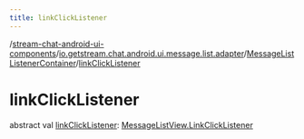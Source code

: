 ```yaml
---
title: linkClickListener
---
```

/[stream-chat-android-ui-components](../../index.md)/[io.getstream.chat.android.ui.message.list.adapter](../index.md)/[MessageListListenerContainer](index.md)/[linkClickListener](linkClickListener.md)  
  
  
  
# linkClickListener  
abstract val [linkClickListener](linkClickListener.md): [MessageListView.LinkClickListener](../../io.getstream.chat.android.ui.message.list/MessageListView/LinkClickListener/index.md)
